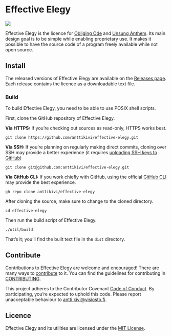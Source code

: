 # Effective Elegy

![](https://github.com/anttikivi/effective-elegy/workflows/Main%20workflow/badge.svg)

Effective Elegy is the licence for [Obliging Ode](https://github.com/anttikivi/unsung-anthem) and [Unsung Anthem](https://github.com/anttikivi/unsung-anthem). Its main design goal is to be simple while enabling proprietary use. It makes it possible to have the source code of a program freely available while not open source.

## Install

The released versions of Effective Elegy are available on the [Releases page](https://github.com/anttikivi/effective-elegy/releases). Each release contains the licence as a downloadable text file.

### Build

To build Effective Elegy, you need to be able to use POSIX shell scripts.

First, clone the GitHub repository of Effective Elegy.

**Via HTTPS:** If you’re checking out sources as read-only, HTTPS works best.

    git clone https://github.com/anttikivi/effective-elegy.git

**Via SSH:** If you’re planning on regularly making direct commits, cloning over SSH may provide a better experience (it requires [uploading SSH keys to GitHub](https://help.github.com/articles/adding-a-new-ssh-key-to-your-github-account/))

    git clone git@github.com:anttikivi/effective-elegy.git

**Via GitHub CLI:** If you work chiefly with GitHub, using the official [GitHub CLI](https://cli.github.com) may provide the best experience.

    gh repo clone anttikivi/effective-elegy

After cloning the source, make sure to change to the cloned directory.

    cd effective-elegy

Then run the build script of Effective Elegy.

    ./util/build

That’s it; you’ll find the built text file in the `dist` directory.

## Contribute

Contributions to Effective Elegy are welcome and encouraged! There are many ways to [contribute](CONTRIBUTING.md#how-can-i-contribute) to it. You can find the guidelines for contributing in [CONTRIBUTING](https://github.com/anttikivi/.github/blob/main/CONTRIBUTING.md).

This project adheres to the Contributor Covenant [Code of Conduct](https://github.com/anttikivi/.github/blob/main/CODE_OF_CONDUCT.md). By participating, you’re expected to uphold this code. Please report unacceptable behaviour to antti.kivi@visiosto.fi.

## Licence

Effective Elegy and its utilities are licensed under the [MIT License](LICENCE).
